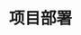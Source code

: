 ---
title: 项目部署
icon: rocket
order: 7
category:
  - Cookbook
  - Tutorial
  - Get Started
tag:
  - Project Deployment
---